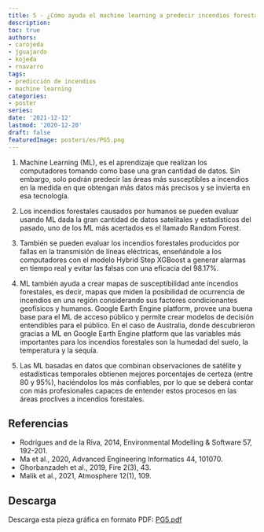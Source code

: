 ```yaml
---
title: 5 - ¿Cómo ayuda el machine learning a predecir incendios forestales?
description: 
toc: true
authors:
- carojeda
- jguajardo
- kojeda
- rnavarro
tags:
- predicción de incendios
- machine learning
categories:
- poster
series:
date: '2021-12-12'
lastmod: '2020-12-20'
draft: false
featuredImage: posters/es/PG5.png
---
```



1. Machine Learning (ML), es el aprendizaje que realizan los
   computadores tomando como base una gran cantidad de datos. Sin
   embargo, solo podrán predecir las áreas más susceptibles a
   incendios en la medida en que obtengan más datos más precisos y se
   invierta en esa tecnología.

1. Los incendios forestales causados por humanos se pueden evaluar
   usando ML dada la gran cantidad de datos satelitales y estadísticos
   del pasado, uno de los ML más acertados es el llamado Random
   Forest.

1. También se pueden evaluar los incendios forestales producidos por
   fallas en la transmisión de líneas eléctricas, enseñándole a los
   computadores con el modelo Hybrid Step XGBoost a generar alarmas en
   tiempo real y evitar las falsas con una eficacia del 98.17%.

1. ML también ayuda a crear mapas de susceptibilidad ante incendios
   forestales, es decir, mapas que miden la posibilidad de ocurrencia
   de incendios en una región considerando sus factores condicionantes
   geofísicos y humanos.  Google Earth Engine platform, provee una
   buena base para el ML de acceso público y permite crear modelos de
   decisión entendibles para el público. En el caso de Australia,
   donde descubrieron gracias a ML en Google Earth Engine platform que
   las variables más importantes para los incendios forestales son la
   humedad del suelo, la temperatura y la sequía.

1. Las ML basadas en datos que combinan observaciones de satélite y
   estadísticas temporales obtienen mejores porcentajes de certeza
   (entre 80 y 95%), haciéndolos los más confiables, por lo que se
   deberá contar con más profesionales capaces de entender estos
   procesos en las áreas proclives a incendios forestales.


## Referencias

- Rodrigues and de la Riva, 2014, Environmental Modelling & Software 57, 192-201. 
- Ma et al., 2020, Advanced Engineering Informatics 44, 101070.
- Ghorbanzadeh et al., 2019, Fire 2(3), 43. 
- Malik et al., 2021, Atmosphere 12(1), 109. 


## Descarga

Descarga esta pieza gráfica en formato PDF: [PG5.pdf](PG5.pdf) 
